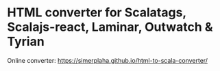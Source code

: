 # HTML converter for Scalatags, Scalajs-react, Laminar, Outwatch & Tyrian

Online converter: https://simerplaha.github.io/html-to-scala-converter/
